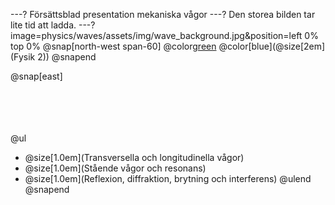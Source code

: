---? Försättsblad presentation mekaniska vågor
---? Den storea bilden tar lite tid att ladda.
---?image=physics/waves/assets/img/wave_background.jpg&position=left 0% top 0%
@snap[north-west span-60]
@color[green](@size[3em](Vågrörelselära))
@color[blue](@size[2em](Fysik 2))
@snapend

@snap[east]
<br><br><br><br><br>

@ul[](false)
- @size[1.0em](Transversella och longitudinella vågor)
- @size[1.0em](Stående vågor och resonans)
- @size[1.0em](Reflexion, diffraktion, brytning och interferens)
@ulend
@snapend

